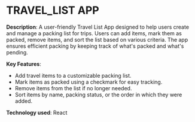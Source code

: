 # TRAVEL_LIST APP
**Description**:
A user-friendly Travel List App designed to help users create and manage a packing list for trips. Users can add items, mark them as packed, remove items, and sort the list based on various criteria. The app ensures efficient packing by keeping track of what's packed and what's pending.

**Key Features**:

- Add travel items to a customizable packing list.
- Mark items as packed using a checkmark for easy tracking.
- Remove items from the list if no longer needed.
- Sort items by name, packing status, or the order in which they were added.

**Technology used**: React
